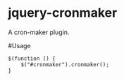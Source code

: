 # jquery-cronmaker

A cron-maker plugin. 

#Usage

    $(function () {
        $("#cronmaker").cronmaker();
    }
    
    
